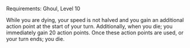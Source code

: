 Requirements: Ghoul, Level 10

While you are dying, your speed is not halved and you gain an additional action point at the start of your turn. Additionally, when you die; you immediately gain 20 action points. Once these action points are used, or your turn ends; you die.